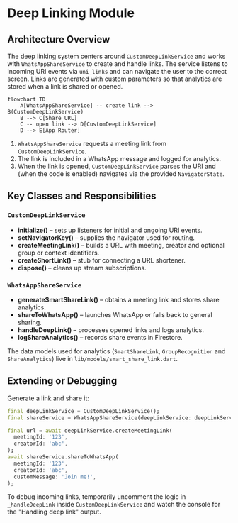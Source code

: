 # Deep Linking Module

## Architecture Overview

The deep linking system centers around `CustomDeepLinkService` and works with
`WhatsAppShareService` to create and handle links. The service listens to
incoming URI events via `uni_links` and can navigate the user to the correct
screen. Links are generated with custom parameters so that analytics are stored
when a link is shared or opened.

```mermaid
flowchart TD
    A[WhatsAppShareService] -- create link --> B(CustomDeepLinkService)
    B --> C[Share URL]
    C -- open link --> D[CustomDeepLinkService]
    D --> E[App Router]
```

1. `WhatsAppShareService` requests a meeting link from
   `CustomDeepLinkService`.
2. The link is included in a WhatsApp message and logged for analytics.
3. When the link is opened, `CustomDeepLinkService` parses the URI and (when the
   code is enabled) navigates via the provided `NavigatorState`.

## Key Classes and Responsibilities

### `CustomDeepLinkService`
- **initialize()** – sets up listeners for initial and ongoing URI events.
- **setNavigatorKey()** – supplies the navigator used for routing.
- **createMeetingLink()** – builds a URL with meeting, creator and optional
  group or context identifiers.
- **createShortLink()** – stub for connecting a URL shortener.
- **dispose()** – cleans up stream subscriptions.

### `WhatsAppShareService`
- **generateSmartShareLink()** – obtains a meeting link and stores share
  analytics.
- **shareToWhatsApp()** – launches WhatsApp or falls back to general sharing.
- **handleDeepLink()** – processes opened links and logs analytics.
- **logShareAnalytics()** – records share events in Firestore.

The data models used for analytics (`SmartShareLink`, `GroupRecognition` and
`ShareAnalytics`) live in `lib/models/smart_share_link.dart`.

## Extending or Debugging

Generate a link and share it:

```dart
final deepLinkService = CustomDeepLinkService();
final shareService = WhatsAppShareService(deepLinkService: deepLinkService);

final url = await deepLinkService.createMeetingLink(
  meetingId: '123',
  creatorId: 'abc',
);
await shareService.shareToWhatsApp(
  meetingId: '123',
  creatorId: 'abc',
  customMessage: 'Join me!',
);
```

To debug incoming links, temporarily uncomment the logic in
`_handleDeepLink` inside `CustomDeepLinkService` and watch the console for the
"Handling deep link" output.

